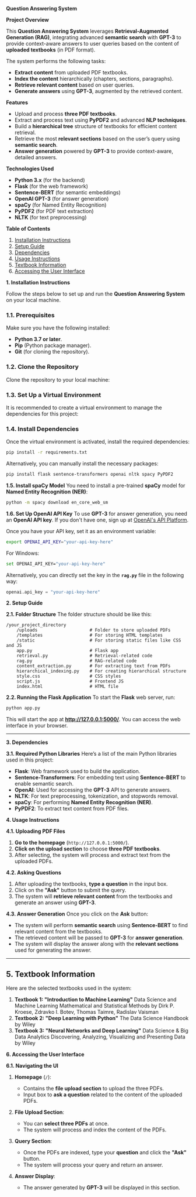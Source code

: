  **Question Answering System**

 **Project Overview**

This **Question Answering System** leverages **Retrieval-Augmented Generation (RAG)**, integrating advanced **semantic search** with **GPT-3** to provide context-aware answers to user queries based on the content of **uploaded textbooks** (in PDF format). 

The system performs the following tasks:
- **Extract content** from uploaded PDF textbooks.
- **Index the content** hierarchically (chapters, sections, paragraphs).
- **Retrieve relevant content** based on user queries.
- **Generate answers** using **GPT-3**, augmented by the retrieved content.

 **Features**
- Upload and process **three PDF textbooks**.
- Extract and process text using **PyPDF2** and advanced **NLP techniques**.
- Build a **hierarchical tree** structure of textbooks for efficient content retrieval.
- Retrieve the most **relevant sections** based on the user’s query using **semantic search**.
- **Answer generation** powered by **GPT-3** to provide context-aware, detailed answers.

 **Technologies Used**
- **Python 3.x** (for the backend)
- **Flask** (for the web framework)
- **Sentence-BERT** (for semantic embeddings)
- **OpenAI GPT-3** (for answer generation)
- **spaCy** (for Named Entity Recognition)
- **PyPDF2** (for PDF text extraction)
- **NLTK** (for text preprocessing)
  
 **Table of Contents**
1. [Installation Instructions](#installation-instructions)
2. [Setup Guide](#setup-guide)
3. [Dependencies](#dependencies)
4. [Usage Instructions](#usage-instructions)
5. [Textbook Information](#textbook-information)
6. [Accessing the User Interface](#accessing-the-user-interface)

 **1. Installation Instructions**

Follow the steps below to set up and run the **Question Answering System** on your local machine.

### **1.1. Prerequisites**
Make sure you have the following installed:
- **Python 3.7 or later**.
- **Pip** (Python package manager).
- **Git** (for cloning the repository).

### **1.2. Clone the Repository**
Clone the repository to your local machine:

### **1.3. Set Up a Virtual Environment**
It is recommended to create a virtual environment to manage the dependencies for this project:

### **1.4. Install Dependencies**
Once the virtual environment is activated, install the required dependencies:
```bash
pip install -r requirements.txt
```

Alternatively, you can manually install the necessary packages:
```bash
pip install flask sentence-transformers openai nltk spacy PyPDF2
```

 **1.5. Install spaCy Model**
You need to install a pre-trained **spaCy** model for **Named Entity Recognition (NER)**:
```bash
python -m spacy download en_core_web_sm
```

 **1.6. Set Up OpenAI API Key**
To use **GPT-3** for answer generation, you need an **OpenAI API key**. If you don't have one, sign up at [OpenAI's API Platform](https://platform.openai.com/signup).

Once you have your API key, set it as an environment variable:
```bash
export OPENAI_API_KEY="your-api-key-here"
```
For Windows:
```bash
set OPENAI_API_KEY="your-api-key-here"
```

Alternatively, you can directly set the key in the **`rag.py`** file in the following way:
```python
openai.api_key = "your-api-key-here"
```

 **2. Setup Guide**

 **2.1. Folder Structure**
The folder structure should be like this:
```
/your_project_directory
    /uploads                    # Folder to store uploaded PDFs
    /templates                  # For storing HTML templates
    /static                     # For storing static files like CSS and JS
    app.py                      # Flask app
    retrieval.py                # Retrieval-related code
    rag.py                      # RAG-related code
    content_extraction.py       # For extracting text from PDFs
    hierarchical_indexing.py    # For creating hierarchical structure
    style.css                   # CSS styles
    script.js                   # Frontend JS
    index.html                  # HTML file
```

 **2.2. Running the Flask Application**
To start the **Flask** web server, run:
```bash
python app.py
```
This will start the app at **http://127.0.0.1:5000/**. You can access the web interface in your browser.

---

**3. Dependencies**

**3.1. Required Python Libraries**
Here’s a list of the main Python libraries used in this project:

- **Flask**: Web framework used to build the application.
- **Sentence-Transformers**: For embedding text using **Sentence-BERT** to enable semantic search.
- **OpenAI**: Used for accessing the **GPT-3** API to generate answers.
- **NLTK**: For text preprocessing, tokenization, and stopwords removal.
- **spaCy**: For performing **Named Entity Recognition (NER)**.
- **PyPDF2**: To extract text content from PDF files.

**4. Usage Instructions**

 **4.1. Uploading PDF Files**
1. **Go to the homepage** (`http://127.0.0.1:5000/`).
2. **Click on the upload section** to choose **three PDF textbooks**.
3. After selecting, the system will process and extract text from the uploaded PDFs.

**4.2. Asking Questions**
1. After uploading the textbooks, **type a question** in the input box.
2. Click on the **"Ask"** button to submit the query.
3. The system will **retrieve relevant content** from the textbooks and generate an answer using **GPT-3**.

**4.3. Answer Generation**
Once you click on the **Ask** button:
- The system will perform **semantic search** using **Sentence-BERT** to find relevant content from the textbooks.
- The retrieved content will be passed to **GPT-3** for **answer generation**.
- The system will display the answer along with the **relevant sections** used for generating the answer.

---

## **5. Textbook Information**

Here are the selected textbooks used in the system:

1. **Textbook 1: "Introduction to Machine Learning"**
Data Science and Machine Learning Mathematical and Statistical Methods by Dirk P. Kroese, Zdravko I. Botev, Thomas Taimre, Radislav Vaisman
2. **Textbook 2: "Deep Learning with Python"**
The Data Science Handbook by Wiley
3. **Textbook 3: "Neural Networks and Deep Learning"**
Data Science & Big Data Analytics Discovering, Analyzing, Visualizing and Presenting Data by Wiley

 **6. Accessing the User Interface**

 **6.1. Navigating the UI**
1. **Homepage** (`/`):
   - Contains the **file upload section** to upload the three PDFs.
   - Input box to **ask a question** related to the content of the uploaded PDFs.

2. **File Upload Section**:
   - You can **select three PDFs** at once.
   - The system will process and index the content of the PDFs.

3. **Query Section**:
   - Once the PDFs are indexed, type your **question** and click the **"Ask"** button.
   - The system will process your query and return an answer.

4. **Answer Display**:
   - The answer generated by **GPT-3** will be displayed in this section.
